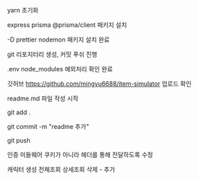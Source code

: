 yarn 초기화

express prisma @prisma/client 패키지 설치

-D prettier nodemon 패키지 설치 완료


git 리포지터리 생성, 커밋 푸쉬 진행

.env node_modules 예외처리 확인 완료

깃허브 https://github.com/mingyu6688/item-simulator 업로드 확인


readme.md 파일 작성 시작

git add .

git commit -m "readme 추가"

git push



인증 미들웨어 쿠키가 아니라 헤더를 통해 전달하도록 수정

캐릭터 생성 전체조회 상세조회 삭제 - 추가


